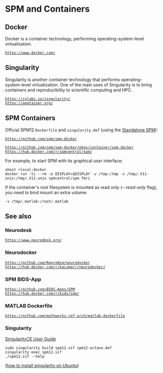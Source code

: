# SPM and Containers

## Docker

Docker is a container technology, performing operating-system-level
virtualisation.

[`https://www.docker.com/`](https://www.docker.com/)

## Singularity

Singularity is another container technology that performs
operating-system-level virtualization. One of the main uses of
Singularity is to bring containers and reproducibility to scientific
computing and HPC.

<!-- markdown-link-check-disable-next-line -->
[`https://sylabs.io/singularity/`](https://sylabs.io/singularity/)  
[`https://apptainer.org/`](https://apptainer.org/)

## SPM Containers

Official SPM12 `Dockerfile` and `singularity.def` (using the [Standalone
SPM](standalone.md)):

[`https://github.com/spm/spm-docker`](https://github.com/spm/spm-docker)  
  
[`https://github.com/spm/spm-docker/pkgs/container/spm-docker`](https://github.com/spm/spm-docker/pkgs/container/spm-docker)  
[`https://hub.docker.com/r/spmcentral/spm/`](https://hub.docker.com/r/spmcentral/spm/)

For example, to start SPM with its graphical user interface:
```
xhost +local:docker
docker run -ti --rm -e DISPLAY=$DISPLAY -v /tmp:/tmp -v /tmp/.X11-unix:/tmp/.X11-unix spmcentral/spm fmri
```

If the container\'s root filesystem is mounted as read only
(*\--read-only* flag), you need to bind mount an extra volume:
```
-v /tmp/.matlab:/root/.matlab
```

## See also

### Neurodesk

[`https://www.neurodesk.org/`](https://www.neurodesk.org/)

### Neurodocker

[`https://github.com/ReproNim/neurodocker`](https://github.com/ReproNim/neurodocker)  
[`https://hub.docker.com/r/kaczmarj/neurodocker/`](https://hub.docker.com/r/kaczmarj/neurodocker/)

### SPM BIDS-App

[`https://github.com/BIDS-Apps/SPM`](https://github.com/BIDS-Apps/SPM)  
[`https://hub.docker.com/r/bids/spm/`](https://hub.docker.com/r/bids/spm/)

### MATLAB Dockerfile

[`https://github.com/mathworks-ref-arch/matlab-dockerfile`](https://github.com/mathworks-ref-arch/matlab-dockerfile)

### Singularity

<!-- markdown-link-check-disable-next-line -->
[SingularityCE User Guide](https://docs.sylabs.io/guides/latest/user-guide/)

```
sudo singularity build spm12.sif spm12-octave.def
singularity exec spm12.sif
./spm12.sif --help
```

([how to install singularity on
Ubuntu](https://github.com/hpcng/singularity/issues/5390#issuecomment-899111181))
